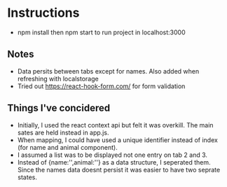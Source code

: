 # Instructions

- npm install then npm start to run project in localhost:3000

## Notes

- Data persits between tabs except for names. Also added when refreshing with localstorage
- Tried out https://react-hook-form.com/ for form validation

## Things I've concidered

- Initially, I used the react context api but felt it was overkill. The main sates are held instead in app.js.
- When mapping, I could have used a unique identifier instead of index (for name and animal component).
- I assumed a list was to be displayed not one entry on tab 2 and 3.
- Instead of {name:'',animal:''} as a data structure, I seperated them. Since the names data doesnt persist it was easier to have two seprate states.
